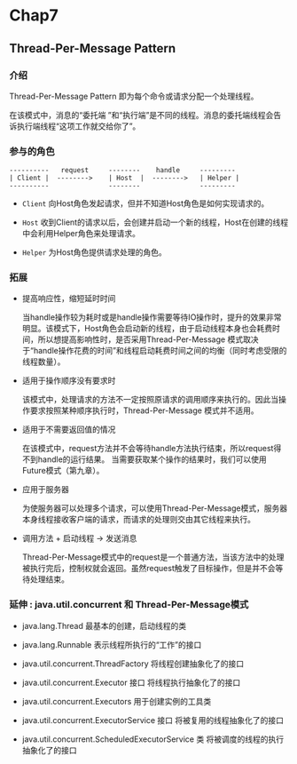 # Chap7

## Thread-Per-Message Pattern

### 介绍

Thread-Per-Message Pattern 即为每个命令或请求分配一个处理线程。

在该模式中，消息的“委托端 ”和“执行端”是不同的线程。消息的委托端线程会告诉执行端线程“这项工作就交给你了”。

### 参与的角色

```
----------   request     --------    handle     ---------
| Client |  -------->    | Host  |  -------->   | Helper |
----------               --------               ---------
```

* `Client` 向Host角色发起请求，但并不知道Host角色是如何实现请求的。

* `Host` 收到Client的请求以后，会创建并启动一个新的线程，Host在创建的线程中会利用Helper角色来处理请求。

* `Helper` 为Host角色提供请求处理的角色。

### 拓展

* 提高响应性，缩短延时时间

  当handle操作较为耗时或是handle操作需要等待IO操作时，提升的效果非常明显。该模式下，Host角色会启动新的线程，由于启动线程本身也会耗费时间，所以想提高影响性时，是否采用Thread-Per-Message 模式取决于“handle操作花费的时间”和线程启动耗费时间之间的均衡（同时考虑受限的线程数量）。

* 适用于操作顺序没有要求时

  该模式中，处理请求的方法不一定按照原请求的调用顺序来执行的。因此当操作要求按照某种顺序执行时，Thread-Per-Message 模式并不适用。

* 适用于不需要返回值的情况

  在该模式中，request方法并不会等待handle方法执行结束，所以request得不到handle的运行结果。
  当需要获取某个操作的结果时，我们可以使用Future模式（第九章）。

* 应用于服务器

  为使服务器可以处理多个请求，可以使用Thread-Per-Message模式，服务器本身线程接收客户端的请求，而请求的处理则交由其它线程来执行。

* 调用方法 + 启动线程 -> 发送消息

  Thread-Per-Message模式中的request是一个普通方法，当该方法中的处理被执行完后，控制权就会返回。虽然request触发了目标操作，但是并不会等待处理结束。

### 延伸 : java.util.concurrent 和 Thread-Per-Message模式

* java.lang.Thread
  最基本的创建，启动线程的类

* java.lang.Runnable
  表示线程所执行的“工作”的接口

* java.util.concurrent.ThreadFactory
  将线程创建抽象化了的接口

* java.util.concurrent.Executor 接口
  将线程执行抽象化了的接口

* java.util.concurrent.Executors
  用于创建实例的工具类

* java.util.concurrent.ExecutorService 接口
  将被复用的线程抽象化了的接口

* java.util.concurrent.ScheduledExecutorService 类
  将被调度的线程的执行抽象化了的接口







